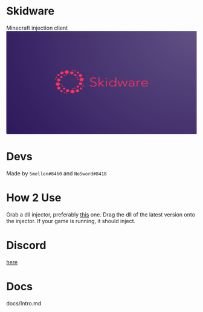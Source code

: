 # Skidware
Minecraft injection client <br>
![url](https://github.com/SkidwareMC/Skidware-Client/blob/New-1.8.9/skidware.png) <br>

# Devs
Made by `Smellon#8460` and `NoSword#8418` 

# How 2 Use

Grab a dll injector, preferably [this](https://github.com/0xfce/Injector) one. Drag the dll of the latest version onto <br>
the injector. If your game is running, it should inject.

# Discord
[here](https://discord.gg/95rcRgnwfJ)

# Docs
docs/Intro.md
